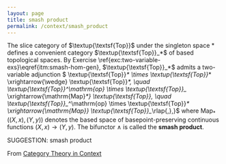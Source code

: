 ```yaml
---
layout: page
title: smash product
permalink: /context/smash_product
---
```

The slice category of $\textup{\textsf{Top}}$ under the singleton space $*$ defines a convenient category $\textup{\textsf{Top}}_*$ of based topological spaces. By Exercise \ref{exc:two-variable-exs}\eqref{itm:smash-hom-gen}, $\textup{\textsf{Top}}_*$ admits a two-variable adjunction
$ \textup{\textsf{Top}}_* \times \textup{\textsf{Top}}_* \xrightarrow{\wedge} \textup{\textsf{Top}}_*, \quad \textup{\textsf{Top}}_*^\mathrm{op} \times \textup{\textsf{Top}}_* \xrightarrow{\mathrm{Map}_*} \textup{\textsf{Top}}_*, \quad  \textup{\textsf{Top}}_*^\mathrm{op} \times \textup{\textsf{Top}}_* \xrightarrow{\mathrm{Map}_*} \textup{\textsf{Top}}_*\rlap{,},}$
where $\mathrm{Map}_*((X,x), (Y,y))$ denotes the based space of basepoint-preserving continuous functions $(X,x) \to (Y,y)$. The bifunctor $\wedge$ is called the **smash product**.

SUGGESTION: smash product

From [Category Theory in Context](https://mathgloss.github.io/MathGloss/context.html)
